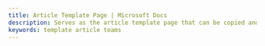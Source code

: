 ```yaml
---
title: Article Template Page | Microsoft Docs
description: Serves as the article template page that can be copied and reused to create article pages
keywords: template article teams
---
```

